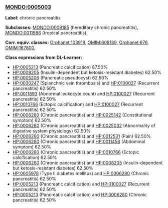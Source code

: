 
### [MONDO:0005003](http://purl.obolibrary.org/obo/MONDO_0005003)
**Label:** chronic pancreatitis

**Subclasses:** [MONDO:0008185](http://purl.obolibrary.org/obo/MONDO_0008185) (hereditary chronic pancreatitis), [MONDO:0011986](http://purl.obolibrary.org/obo/MONDO_0011986) (tropical pancreatitis), 

**Corr. equiv. classes:** [Orphanet:103918](http://www.orpha.net/ORDO/Orphanet_103918), [OMIM:608189](http://purl.obolibrary.org/obo/OMIM_608189), [Orphanet:676](http://www.orpha.net/ORDO/Orphanet_676), [OMIM:167800](http://purl.obolibrary.org/obo/OMIM_167800), 

**Class expressions from DL-Learner:**

- [HP:0005213](http://purl.obolibrary.org/obo/HP_0005213) (Pancreatic calcification) 87.50%
- [HP:0008205](http://purl.obolibrary.org/obo/HP_0008205) (Insulin-dependent but ketosis-resistant diabetes) 62.50%
- [HP:0005206](http://purl.obolibrary.org/obo/HP_0005206) (Pancreatic pseudocyst) 62.50%
- [HP:0030247](http://purl.obolibrary.org/obo/HP_0030247) (Splanchnic vein thrombosis) and [HP:0100027](http://purl.obolibrary.org/obo/HP_0100027) (Recurrent pancreatitis) 62.50%
- [HP:0011893](http://purl.obolibrary.org/obo/HP_0011893) (Abnormal leukocyte count) and [HP:0100027](http://purl.obolibrary.org/obo/HP_0100027) (Recurrent pancreatitis) 62.50%
- [HP:0010766](http://purl.obolibrary.org/obo/HP_0010766) (Ectopic calcification) and [HP:0100027](http://purl.obolibrary.org/obo/HP_0100027) (Recurrent pancreatitis) 62.50%
- [HP:0006280](http://purl.obolibrary.org/obo/HP_0006280) (Chronic pancreatitis) and [HP:0025142](http://purl.obolibrary.org/obo/HP_0025142) (Constitutional symptom) 62.50%
- [HP:0006280](http://purl.obolibrary.org/obo/HP_0006280) (Chronic pancreatitis) and [HP:0025032](http://purl.obolibrary.org/obo/HP_0025032) (Abnormality of digestive system physiology) 62.50%
- [HP:0006280](http://purl.obolibrary.org/obo/HP_0006280) (Chronic pancreatitis) and [HP:0012531](http://purl.obolibrary.org/obo/HP_0012531) (Pain) 62.50%
- [HP:0006280](http://purl.obolibrary.org/obo/HP_0006280) (Chronic pancreatitis) and [HP:0011458](http://purl.obolibrary.org/obo/HP_0011458) (Abdominal symptom) 62.50%
- [HP:0006280](http://purl.obolibrary.org/obo/HP_0006280) (Chronic pancreatitis) and [HP:0010766](http://purl.obolibrary.org/obo/HP_0010766) (Ectopic calcification) 62.50%
- [HP:0006280](http://purl.obolibrary.org/obo/HP_0006280) (Chronic pancreatitis) and [HP:0008205](http://purl.obolibrary.org/obo/HP_0008205) (Insulin-dependent but ketosis-resistant diabetes) 62.50%
- [HP:0005978](http://purl.obolibrary.org/obo/HP_0005978) (Type II diabetes mellitus) and [HP:0006280](http://purl.obolibrary.org/obo/HP_0006280) (Chronic pancreatitis) 62.50%
- [HP:0005213](http://purl.obolibrary.org/obo/HP_0005213) (Pancreatic calcification) and [HP:0100027](http://purl.obolibrary.org/obo/HP_0100027) (Recurrent pancreatitis) 62.50%
- [HP:0005213](http://purl.obolibrary.org/obo/HP_0005213) (Pancreatic calcification) and [HP:0006280](http://purl.obolibrary.org/obo/HP_0006280) (Chronic pancreatitis) 62.50%


